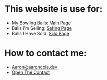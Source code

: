 # This website is use for:
- My Bowling Balls: <a href="index.html"> Main Page</a>
- Balls i'm Selling: <a href="Selling/index.html"> Selling Page</a>
- Balls I Have Sold: <a href="Selling/Sold/index.html"> Sold Page</a>

# How to contact me:
- Aaron@aaroncole.dev
- [Open The Contact](https://balls.arrowsbowl.xyz/form/)
